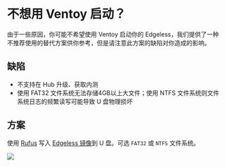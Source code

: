 # 不想用 Ventoy 启动？
由于一些原因，你可能不希望使用 Ventoy 启动你的 Edgeless，我们提供了一种不推荐使用的替代方案供你参考，但是请注意此方案的缺陷对你造成的影响。

## 缺陷
- 不支持在 Hub 升级、获取内测
- 使用 FAT32 文件系统无法存储4GB以上大文件；使用 NTFS 文件系统则文件系统日志的频繁读写可能导致 U 盘物理损坏

## 方案
使用 [Rufus](https://rufus.ie/zh/) 写入 [Edgeless 镜像](/faq/getiso.md)到 U 盘。可选 `FAT32` 或 `NTFS` 文件系统。

![](https://cloud.edgeless.top/picbed/wiki/img/rufus.png)